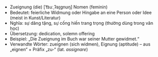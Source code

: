 - Zueignung (die)	[ˈt͡suːˌʔaɪ̯ɡnʊŋ]	Nomen (feminin)
- Bedeutet: feierliche Widmung oder Hingabe an eine Person oder Idee (meist in Kunst/Literatur)
- Nghĩa: sự dâng tặng, sự cống hiến trang trọng (thường dùng trong văn học)
- Übersetzung: dedication, solemn offering
- Beispiel: „Die Zueignung im Buch war seiner Mutter gewidmet.“
- Verwandte Wörter: zueignen (sich widmen), Eignung (aptitude)	– aus „eignen“ + Präfix „zu-“ (lat. *assignare*)
